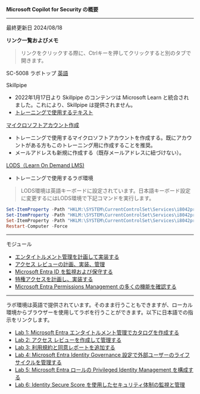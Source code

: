 **Microsoft Copilot for Security の概要**
***

最終更新日 2024/08/18

**リンク一覧およびメモ**

 > リンクをクリックする際に、Ctrlキーを押してクリックすると別のタブで開きます。

SC-5008 ラボトップ [英語](https://github.com/MicrosoftLearning/SC-5008-Configure-and-manage-entitlement-with-Microsoft-Entra-ID)

Skillpipe

- 2022年1月17日より Skillpipe のコンテンツは Microsoft Learn と統合されました。これにより、Skillpipe は提供されません。
- [トレーニングで使用するテキスト](https://learn.microsoft.com/ja-jp/training/paths/configure-manage-entitlement-microsoft-entra-id/)

[マイクロソフトアカウント作成](https://account.microsoft.com/account/Account)

- トレーニングで使用するマイクロソフトアカウントを作成する。既にアカウントがある方もこのトレーニング用に作成することを推奨。
- メールアドレスも新規に作成する（既存メールアドレスに紐づけない）。

[LODS（Learn On Demand LMS)](https://esi.learnondemand.net/User/Login?ReturnUrl=%2F)

- トレーニングで使用するラボ環境

 > LODS環境は英語キーボードに設定されています。日本語キーボード設定に変更するにはLODS環境で下記コマンドを実行します。

```powershell
Set-ItemProperty -Path "HKLM:\SYSTEM\CurrentControlSet\Services\i8042prt\Parameters" -Name "LayerDriver JPN" -Value "kbd106.dll"
Set-ItemProperty -Path "HKLM:\SYSTEM\CurrentControlSet\Services\i8042prt\Parameters" -Name "OverrideKeyboardType" -Value 7
Set-ItemProperty -Path "HKLM:\SYSTEM\CurrentControlSet\Services\i8042prt\Parameters" -Name "OverrideKeyboardSubtype" -Value 2
Restart-Computer -Force
```

***
モジュール
- [エンタイトルメント管理を計画して実装する](https://learn.microsoft.com/ja-jp/training/modules/plan-implement-entitlement-management/)
- [アクセス レビューの計画、実装、管理](https://learn.microsoft.com/ja-jp/training/modules/plan-implement-manage-access-review/)
- [Microsoft Entra ID を監視および保守する](https://learn.microsoft.com/ja-jp/training/modules/monitor-maintain-azure-active-directory/)
- [特権アクセスを計画し、実装する](https://learn.microsoft.com/ja-jp/training/modules/plan-implement-privileged-access/)
- [Microsoft Entra Permissions Management の多くの機能を確認する](https://learn.microsoft.com/ja-jp/training/modules/explore-features-of-permissions-management/)

***
ラボ環境は英語で提供されています。そのまま行うこともできますが、ローカル環境からブラウザーを使用してラボを行うことができます。以下に日本語での指示をリンクします。

- [Lab 1: Microsoft Entra エンタイトルメント管理でカタログを作成する](https://github.com/naonao71/note/blob/main/SC-5008/Labs/LAB_01_build-catalog.md)
- [Lab 2: アクセス レビューを作成して管理する](https://github.com/naonao71/note/blob/main/SC-5008/Labs/Lab_02_create-access-review.md)
- [Lab 3: 利用規約と同意レポートを追加する](https://github.com/naonao71/note/blob/main/SC-5008/Labs/Lab_03_add-terms-of-use.md)
- [Lab 4: Microsoft Entra Identity Governance 設定で外部ユーザーのライフサイクルを管理する](https://github.com/naonao71/note/blob/main/SC-5008/Labs/Lab_04_manage-external-user-lifecycle.md)
- [Lab 5: Microsoft Entra ロールの Privileged Identity Management を構成する](https://github.com/naonao71/note/blob/main/SC-5008/Labs/Lab_05_configure-privileged-identity-management.md)
- [Lab 6: Identity Secure Score を使用したセキュリティ体制の監視と管理](https://github.com/naonao71/note/blob/main/SC-5008/Labs/Lab_06_monitor-identity-secure-score.md)



